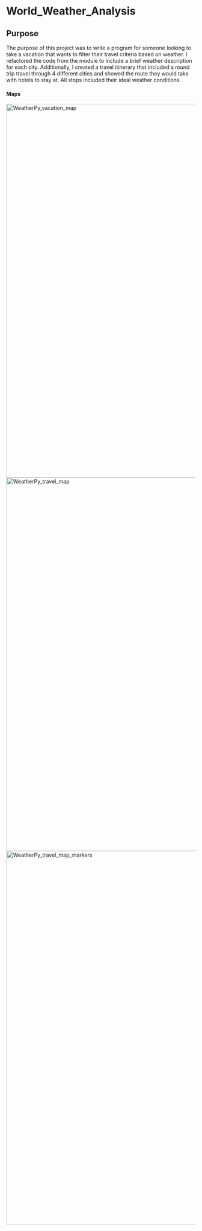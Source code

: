 # World_Weather_Analysis

## Purpose
The purpose of this project was to write a program for someone looking to take a vacation that wants to filter their travel criteria based on weather. I refactored the code from the module to include a brief weather description for each city. Additionally, I created a travel itinerary that included a round trip travel through 4 different cities and showed the route they would take with hotels to stay at. All stops included their ideal weather conditions.

#### Maps

<img width="990" alt="WeatherPy_vacation_map" src="https://user-images.githubusercontent.com/90946252/155911413-f5afebf6-ad1c-454a-9fc7-011fd7b4fb36.png">

<img width="990" alt="WeatherPy_travel_map" src="https://user-images.githubusercontent.com/90946252/155911263-52865ca5-85f2-4724-a199-b2948efc0a8c.png">

<img width="990" alt="WeatherPy_travel_map_markers" src="https://user-images.githubusercontent.com/90946252/155911355-8587b9c7-8d69-4889-aad3-4ea812debf59.png">

